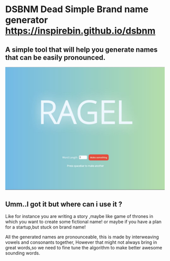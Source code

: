 **DSBNM** Dead Simple Brand name generator https://inspirebin.github.io/dsbnm
===================

A simple tool that will help you generate names that can be easily pronounced.
----------
![screenshot](https://raw.githubusercontent.com/inspirebin/DSBNM/master/Capture.JPG)


**Umm..I got it but where can i use it ?**
-------------
Like for instance you are writing a story ,maybe like game of thrones in which you want to create some fictional name! or maybe if you have a plan for a startup,but stuck on  brand  name! 

All the generated names are pronounceable, this is made by interweaving vowels and  consonants together, However that might not always bring in great words,so we need to fine tune the algorithm to make better awesome sounding words. 

